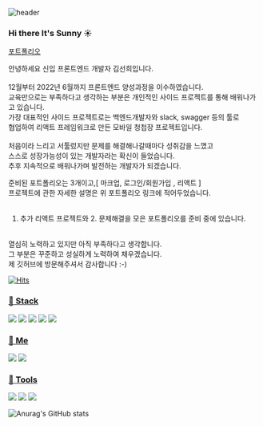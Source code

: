 ![header](https://capsule-render.vercel.app/api?type=Shark&color=auto&height=100&section=header&text=Thnak%20you%20for%20coming!&fontSize=50)

### Hi there It's Sunny :sunny:

[포트폴리오](http://sanynote.github.io/Portfolio/portfolio/aboutMe.html)

<p>
  안녕하세요 신입 프론트엔드 개발자 김선희입니다.<br/><br/>
  12월부터 2022년 6월까지 
              프론트엔드 양성과정을 이수하였습니다.<br/>
              교육만으로는 부족하다고 생각하는 부분은 개인적인 사이드 프로젝트를
              통해 배워나가고 있습니다.<br/>가장 대표적인 사이드 프로젝트로는
              백엔드개발자와 slack, swagger 등의 툴로 <br/>협업하여 리액트 프레임워크로 만든
              모바일 청첩장 프로젝트입니다. <br/><br/>처음이라 느리고 서툴렀지만 문제를
              해결해나갈때마다 성취감을 느꼈고 <br/>스스로 성장가능성이 있는
              개발자라는 확신이 들었습니다. <br/>추후 지속적으로 배워나가며 발전하는
              개발자가 되겠습니다.
              
  준비된 포트폴리오는 3개이고,[ 마크업, 로그인/회원가입 , 리액트 ]<br/>
  프로젝트에 관한 자세한 설명은 위 포트폴리오 링크에 적어두었습니다.<br/><br/>
  
  1. 추가 리액트 프로젝트와 2. 문제해결을 모은 포트폴리오를 준비 중에 있습니다.<br/><br/>
  
  열심히 노력하고 있지만 아직 부족하다고 생각합니다.<br/>
  그 부분은 꾸준하고 성실하게 노력하여 채우겠습니다.<br/>
  제 깃허브에 방문해주셔서 감사합니다 :-)
 
</p>



[![Hits](https://hits.seeyoufarm.com/api/count/incr/badge.svg?url=https%3A%2F%2Fgithub.com%2Fsanynote&count_bg=%23CCAAFF&title_bg=%23555555&icon=&icon_color=%23E7E7E7&title=hits&edge_flat=false)](https://hits.seeyoufarm.com)

<a href="url" > <h3>:crystal_ball: Stack </h3> </a>

<img src="https://img.shields.io/badge/React-61DAFB?style=flat-square&logo=React&logoColor=white"/></a>
<img src="https://img.shields.io/badge/JavaScript-F7DF1E?style=flat-square&logo=JavaScript&logoColor=white"/></a>
<img src="https://img.shields.io/badge/HTML5-E34F26?style=flat-square&logo=HTML5&logoColor=white"/></a>
<img src="https://img.shields.io/badge/CSS3-1572B6?style=flat-square&logo=CSS3&logoColor=white"/></a>
<img src="https://img.shields.io/badge/jQuery-0769AD?style=flat-square&logo=jQuery&logoColor=white"/></a>



<a href="url" > <h3>:gem: Me </h3> </a>
<a href="https://blog.naver.com/hatomom"><img src="https://img.shields.io/badge/Naver-00A98F?style=flat-square&logo=&logoColor=white&link=https://blog.naver.com/hatomom"/></a>
<a href="https://www.instagram.com/rlatksdl_"><img src="https://img.shields.io/badge/Instagram-E4405F?style=flat-square&logo=&logoColor=white&link=www.instagram.com/rlatksdl_"/></a>

<a href="url" > <h3>:hammer: Tools </h3> </a>

<img src="https://img.shields.io/badge/GitHub-181717?style=flat-square&logo=GitHub&logoColor=white"/></a>
<img src="https://img.shields.io/badge/Amazon AWS-232F3E?style=flat-square&logo=Amazon AWS&logoColor=white"/></a>
<img src="https://img.shields.io/badge/Visual Studio Code-007ACC?style=flat-square&logo=Visual Studio Code&logoColor=white"/></a>


![Anurag's GitHub stats](https://github-readme-stats.vercel.app/api?username=sanynote&show_icons=true&theme=tokyonight)

